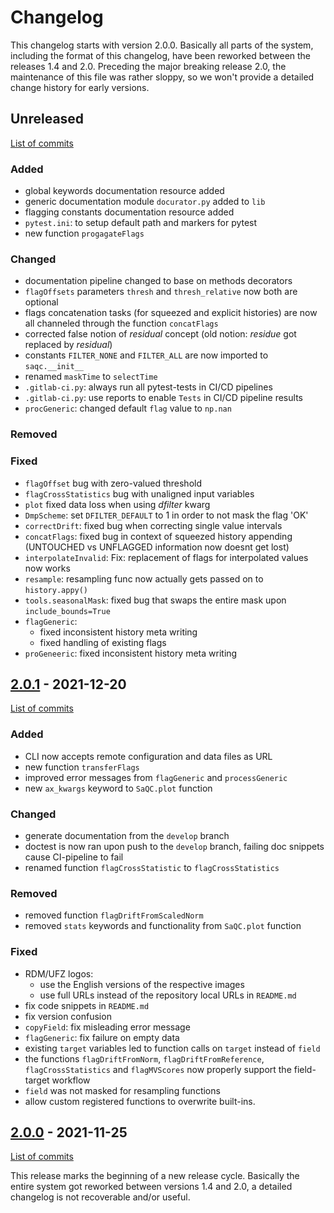 <!--
SPDX-FileCopyrightText: 2021 Helmholtz-Zentrum für Umweltforschung GmbH - UFZ

SPDX-License-Identifier: GPL-3.0-or-later
-->

# Changelog

This changelog starts with version 2.0.0. Basically all parts of the system, including the format of this changelog, have been reworked between the releases 1.4 and 2.0. Preceding the major breaking release 2.0, the maintenance of this file was rather sloppy, so we won't provide a detailed change history for early versions.


## Unreleased
[List of commits](https://git.ufz.de/rdm-software/saqc/-/compare/v2.0.1...develop)

### Added
- global keywords documentation resource added
- generic documentation module `docurator.py` added to `lib`
- flagging constants documentation resource added
- `pytest.ini`: to setup default path and markers for pytest
- new function `progagateFlags`

### Changed
- documentation pipeline changed to base on methods decorators
- `flagOffsets` parameters `thresh` and `thresh_relative` now both are optional
- flags concatenation tasks (for squeezed and explicit histories) are now all channeled through the function `concatFlags`
- corrected false notion of *residual* concept (old notion: *residue* got replaced by *residual*)
- constants `FILTER_NONE` and `FILTER_ALL` are now imported to `saqc.__init__`
- renamed `maskTime` to `selectTime`
- `.gitlab-ci.py`: always run all pytest-tests in CI/CD pipelines
- `.gitlab-ci.py`: use reports to enable `Tests` in CI/CD pipeline results
- `procGeneric`: changed default `flag` value to `np.nan`

### Removed
### Fixed
- `flagOffset` bug with zero-valued threshold
- `flagCrossStatistics` bug with unaligned input variables
- `plot` fixed data loss when using *dfilter* kwarg
- `DmpScheme`: set `DFILTER_DEFAULT` to 1 in order to not mask the flag 'OK'
- `correctDrift`: fixed bug when correcting single value intervals
- `concatFlags`: fixed bug in context of squeezed history appending (UNTOUCHED vs UNFLAGGED information now doesnt get lost)
- `interpolateInvalid`: Fix: replacement of flags for interpolated values now works
- `resample`: resampling func now actually gets passed on to `history.appy()`
- `tools.seasonalMask`: fixed bug that swaps the entire mask upon `include_bounds=True`
- `flagGeneric`:
  - fixed inconsistent history meta writing
  - fixed handling of existing flags
- `proGeneeric`: fixed inconsistent history meta writing

## [2.0.1](https://git.ufz.de/rdm-software/saqc/-/tags/v2.0.1) - 2021-12-20
[List of commits](https://git.ufz.de/rdm-software/saqc/-/compare/v2.0.0...v2.0.1)
### Added
- CLI now accepts remote configuration and data files as URL
- new function `transferFlags`
- improved error messages from `flagGeneric` and `processGeneric`
- new `ax_kwargs` keyword to `SaQC.plot` function
### Changed
- generate documentation from the `develop` branch
- doctest is now ran upon push to the `develop` branch, failing doc snippets cause CI-pipeline to fail
- renamed function `flagCrossStatistic` to `flagCrossStatistics`
### Removed
- removed function `flagDriftFromScaledNorm`
- removed `stats` keywords and functionality from `SaQC.plot` function
### Fixed
- RDM/UFZ logos:
  - use the English versions of the respective images
  - use full URLs instead of the repository local URLs in `README.md`
- fix code snippets in `README.md`
- fix version confusion
- `copyField`: fix misleading error message
- `flagGeneric`: fix failure on empty data
- existing `target` variables led to function calls on `target` instead of `field`
- the functions `flagDriftFromNorm`, `flagDriftFromReference`, `flagCrossStatistics` and `flagMVScores` now properly support the field-target workflow
- `field` was not masked for resampling functions
- allow custom registered functions to overwrite built-ins.

## [2.0.0](https://git.ufz.de/rdm-software/saqc/-/tags/v2.0.0) - 2021-11-25
[List of commits](https://git.ufz.de/rdm-software/saqc/-/compare/v1.5.0...v2.0.0)

This release marks the beginning of a new release cycle. Basically the entire system got reworked between versions 1.4 and 2.0, a detailed changelog is not recoverable and/or useful.
